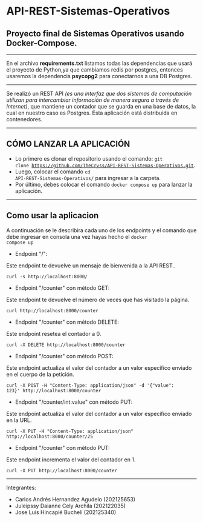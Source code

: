 # API-REST-Sistemas-Operativos
## Proyecto final de Sistemas Operativos usando Docker-Compose.

***
En el archivo **requirements.txt** listamos todas las dependencias que usará el proyecto de Python,ya que cambiamos redis por postgres, entonces usaremos la dependencia **psycopg2** para conectarnos a una DB Postgres.

***
Se realizó un REST API *(es una interfaz que dos sistemas de computación utilizan para intercambiar información de manera segura a través de Internet)*, que mantiene un contador que se guarda en una base de datos, la cual en nuestro caso es Postgres. Esta aplicación está distribuida en contenedores.

***
## CÓMO LANZAR LA APLICACIÓN
- Lo primero es clonar el repositorio usando el comando: <code>git clone https://github.com/TheCryss/API-REST-Sistemas-Operativos.git</code>.
- Luego, colocar el comando <code>cd API-REST-Sistemas-Operativos/</code> para ingresar a la carpeta.
- Por último, debes colocar el comando <code>docker compose up</code> para lanzar la aplicación.

***

## Como usar la aplicacion

A continuación se le describira cada uno de los endpoints y el comando que debe ingresar en consola una vez hayas hecho el <code>docker compose up</code>

- Endpoint "/":

Este endpoint te devuelve un mensaje de bienvenida a la API REST..

<code>curl -s http://localhost:8000/</code>


- Endpoint "/counter" con método GET:

Este endpoint te devuelve el número de veces que has visitado la página.

<code>curl http://localhost:8000/counter</code>

- Endpoint "/counter" con método DELETE:

Este endpoint resetea el contador a 0.

<code>curl -X DELETE http://localhost:8000/counter</code>

- Endpoint "/counter" con método POST:

Este endpoint actualiza el valor del contador a un valor específico enviado en el cuerpo de la petición.

<code>curl -X POST -H "Content-Type: application/json" -d '{"value": 123}' http://localhost:8000/counter</code>

- Endpoint "/counter/int:value" con método PUT:

Este endpoint actualiza el valor del contador a un valor específico enviado en la URL.

<code>curl -X PUT -H "Content-Type: application/json" http://localhost:8000/counter/25</code>

- Endpoint "/counter" con método PUT:

Este endpoint incrementa el valor del contador en 1.

<code>curl -X PUT http://localhost:8000/counter</code>

***
Integrantes:
- Carlos Andrés Hernandez Agudelo (202125653)
- Juleipssy Daianne Cely Archila (202122035)
- Jose Luis Hincapié Bucheli (202125340)
